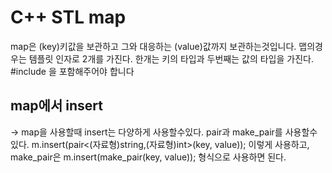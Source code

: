 # C++ STL map
map은 (key)키값을 보관하고 그와 대응하는 (value)값까지 보관하는것입니다. 맵의경우는 템플릿 인자로 2개를 가진다. 한개는 키의 타입과 두번째는 값의 타입을 가진다.
#include <map>을 포함해주어야 합니다

## map에서 insert
-> map을 사용할때 insert는 다양하게 사용할수있다. pair과 make_pair를 사용할수있다. 
m.insert(pair<(자료형)string,(자료형)int>(key, value));  이렇게 사용하고, make_pair은 m.insert(make_pair(key, value)); 형식으로 사용하면 된다.


